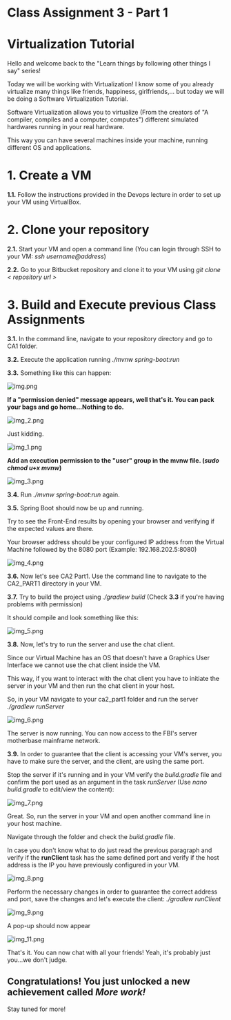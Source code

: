 # Class Assignment 3 - Part 1

# Virtualization Tutorial

Hello and welcome back to the "Learn things by following other things I say" series!  

Today we will be working with Virtualization! I know some of you already virtualize many things like friends, happiness, girlfriends,... but today we will be doing a Software Virtualization Tutorial.

Software Virtualization allows you to virtualize (From the creators of "A compiler, compiles and a computer, computes") different simulated hardwares running in your real hardware. 

This way you can have several machines inside your machine, running different OS and applications.

# 1. Create a VM

**1.1.** Follow the instructions provided in the Devops lecture in order to set up your VM using VirtualBox.

# 2. Clone your repository

**2.1.** Start your VM and open a command line (You can login through SSH to your VM: _ssh username@address_)

**2.2.** Go to your Bitbucket repository and clone it to your VM using _git clone < repository url >_

# 3. Build and Execute previous Class Assignments

**3.1.** In the command line, navigate to your repository directory and go to CA1 folder.

**3.2.** Execute the application running _./mvnw spring-boot:run_

**3.3.** Something like this can happen:

![img.png](img.png)

**If a "permission denied" message appears, well that's it. You can pack your bags and go home...Nothing to do.**

![img_2.png](img_2.png)

Just kidding.

![img_1.png](img_1.png)

 **Add an execution permission to the "user" group in the mvnw file. (_sudo chmod u+x mvnw_)**

![img_3.png](img_3.png)

**3.4.** Run _./mvnw spring-boot:run_ again.

**3.5.** Spring Boot should now be up and running. 

   Try to see the Front-End results by opening your browser and verifying if the expected values are there.  

   Your browser address should be your configured IP address from the Virtual Machine followed by the 8080 port (Example: 192.168.202.5:8080)

![img_4.png](img_4.png)


**3.6.** Now let's see CA2 Part1. Use the command line to navigate to the CA2_PART1 directory in your VM.

**3.7.** Try to build the project using _./gradlew build_ (Check **3.3** if you're having problems with permission)

It should compile and look something like this:

![img_5.png](img_5.png)

**3.8.** Now, let's try to run the server and use the chat client.

Since our Virtual Machine has an OS that doesn't have a Graphics User Interface we cannot use the chat client inside the VM.

This way, if you want to interact with the chat client you have to initiate the server in your VM and then run the chat client in your host.

So, in your VM navigate to your ca2_part1 folder and run the server _./gradlew runServer_

![img_6.png](img_6.png)

The server is now running. You can now access to the FBI's server motherbase mainframe network.

**3.9.** In order to guarantee that the client is accessing your VM's server, you have to make sure the server, and the client, are using the same port.

Stop the server if it's running and in your VM verify the _build.gradle_ file and confirm the port used as an argument in the task _runServer_ (Use _nano build.gradle_ to edit/view the content):

![img_7.png](img_7.png)

Great. So, run the server in your VM and open another command line in your host machine. 

Navigate through the folder and check the _build.gradle_ file. 

In case you don't know what to do just read the previous paragraph and verify if the **runClient** task has the same defined port and verify if the host address is the IP you have previously configured in your VM.

![img_8.png](img_8.png)

Perform the necessary changes in order to guarantee the correct address and port, save the changes and let's execute the client: _./gradlew runClient_

![img_9.png](img_9.png)

A pop-up should now appear

![img_11.png](img_11.png)

That's it. You can now chat with all your friends! Yeah, it's probably just you...we don't judge.

## Congratulations! You just unlocked a new achievement called _More work!_

Stay tuned for more!











